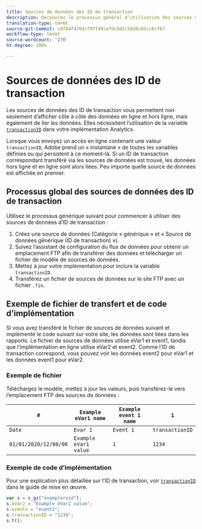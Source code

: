 ```yaml
---
title: Sources de données des ID de transaction
description: Découvrez le processus général d’utilisation des sources de données des ID de transaction.
translation-type: tm+mt
source-git-commit: c6f84f470dcf97f49ce7dc9d2c5dd8c65cc6cf67
workflow-type: tm+mt
source-wordcount: '270'
ht-degree: 100%

---
```



# Sources de données des ID de transaction

Les sources de données des ID de transaction vous permettent non seulement d’afficher côte à côte des données en ligne et hors ligne, mais également de lier les données. Elles nécessitent l’utilisation de la variable [`transactionID`](/help/implement/vars/page-vars/transactionid.md) dans votre implémentation Analytics.

Lorsque vous envoyez un accès en ligne contenant une valeur `transactionID`, Adobe prend un « instantané » de toutes les variables définies ou qui persistent à ce moment-là. Si un ID de transaction correspondant transféré via les sources de données est trouvé, les données hors ligne et en ligne sont alors liées. Peu importe quelle source de données est affichée en premier.

## Processus global des sources de données des ID de transaction

Utilisez le processus générique suivant pour commencer à utiliser des sources de données d’ID de transaction :

1. Créez une source de données (Catégorie « générique » et « Source de données générique (ID de transaction) »).
1. Suivez l’assistant de configuration du flux de données pour obtenir un emplacement FTP afin de transférer des données et télécharger un fichier de modèle de sources de données.
1. Mettez à jour votre implémentation pour inclure la variable `transactionID`.
1. Transférez un fichier de sources de données sur le site FTP avec un fichier `.fin`.

## Exemple de fichier de transfert et de code d’implémentation

Si vous avez transféré le fichier de sources de données suivant et implémenté le code suivant sur votre site, les données sont liées dans les rapports. Le fichier de sources de données utilise eVar1 et event1, tandis que l’implémentation en ligne utilise eVar2 et event2. Comme l’ID de transaction correspond, vous pouvez voir les données event2 pour eVar1 et les données event1 pour eVar2.

### Exemple de fichier

Téléchargez le modèle, mettez à jour les valeurs, puis transférez-le vers l’emplacement FTP des sources de données :

| `#` | `Example eVar1 name` | `Example event 1 name` | `1` |
|---|---|---|---|
| `Date` | `Evar 1` | `Event 1` | `transactionID` |
| `01/01/2020/12/00/00` | `Example eVar1 value` | `1` | `1234` |

### Exemple de code d’implémentation

Pour une explication plus détaillée sur l’ID de transaction, voir [`transactionID`](/help/implement/vars/page-vars/transactionid.md) dans le guide de mise en œuvre.

```js
var s = s_gi("examplersid");
s.eVar2 = "Example eVar2 value";
s.events = "event2";
s.transactionID = "1234";
s.t();
```
